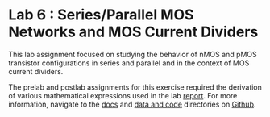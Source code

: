 # Lab 6 : Series/Parallel MOS Networks and MOS Current Dividers
This lab assignment focused on studying the behavior of nMOS and pMOS transistor configurations in series and parallel and in the context of MOS current dividers.

The prelab and postlab assignments for this exercise required the derivation of various mathematical expressions used in the lab 
[report](https://anushadatar.github.io/olin-circuits-sp19/Lab_6_MOS_Networks_Current_Dividers/docs/reports/Lab6_MOS_Networks_Current_Dividers.pdf). 
For more information, navigate to the [docs](https://github.com/anushadatar/olin-circuits-sp19/blob/master/Lab_6_MOS_Networks_Current_Dividers/docs/)
and [data and code](https://github.com/anushadatar/olin-circuits-sp19/tree/master/Lab_6_MOS_Networks_Current_Dividers/data_and_code) 
directories on [Github](https://github.com/anushadatar/olin-circuits-sp19).
